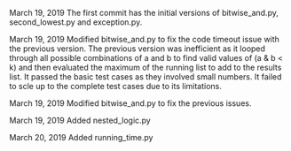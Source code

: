 March 19, 2019
The first commit has the initial versions of bitwise_and.py, second_lowest.py and exception.py.

March 19, 2019
Modified bitwise_and.py to fix the code timeout issue with the previous version. The previous version was inefficient
as it looped through all possible combinations of a and b to find valid values of (a & b < k) and then evaluated
the maximum of the running list to add to the results list. It passed the basic test cases as they involved small
numbers. It failed to scle up to the complete test cases due to its limitations.

March 19, 2019
Modified bitwise_and.py to fix the previous issues.

March 19, 2019
Added nested_logic.py

March 20, 2019
Added running_time.py
